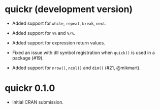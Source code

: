 # quickr (development version)

- Added support for `while`, `repeat`, `break`, `next`.

- Added support for `%%` and `%/%`.

- Added support for expression return values.

- Fixed an issue with dll symbol registration when
  `quick()` is used in a package (#19).

- Added support for `nrow()`, `ncol()` and `dim()` (#21, @mikmart).

# quickr 0.1.0

* Initial CRAN submission.
